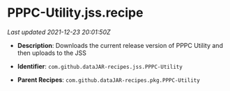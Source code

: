 # PPPC-Utility.jss.recipe

_Last updated 2021-12-23 20:01:50Z_

- **Description**: Downloads the current release version of PPPC Utility and then uploads to the JSS

- **Identifier**: `com.github.dataJAR-recipes.jss.PPPC-Utility`

- **Parent Recipes**: `com.github.dataJAR-recipes.pkg.PPPC-Utility`
